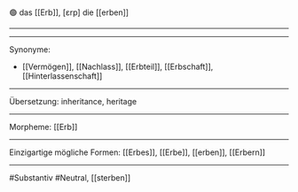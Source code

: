 🟢 das [[Erb]], [ɛrp]
die [[erben]]


---


---
Synonyme:
- [[Vermögen]], [[Nachlass]], [[Erbteil]], [[Erbschaft]], [[Hinterlassenschaft]]

---
Übersetzung: inheritance, heritage

---
Morpheme:
[[Erb]]

---
Einzigartige mögliche Formen: [[Erbes]], [[Erbe]], [[erben]], [[Erbern]]

---
#Substantiv #Neutral, [[sterben]]